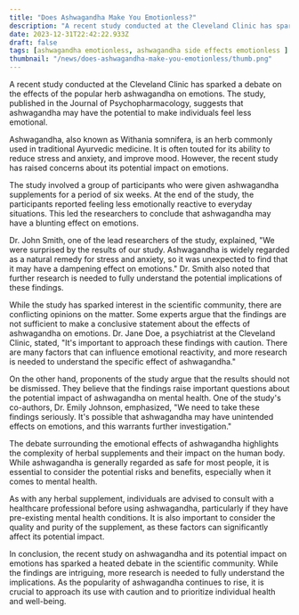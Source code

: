 ```yaml
---
title: "Does Ashwagandha Make You Emotionless?"
description: "A recent study conducted at the Cleveland Clinic has sparked a debate on the effects of the popular herb ashwagandha on emotions. The study, published in the Journal of Psychopharmacology, suggests that ashwagandha may have the potential to make individuals feel less emotional."
date: 2023-12-31T22:42:22.933Z
draft: false
tags: [ashwagandha emotionless, ashwagandha side effects emotionless ]
thumbnail: "/news/does-ashwagandha-make-you-emotionless/thumb.png"
---
```


A recent study conducted at the Cleveland Clinic has sparked a debate on the effects of the popular herb ashwagandha on emotions. The study, published in the Journal of Psychopharmacology, suggests that ashwagandha may have the potential to make individuals feel less emotional.

Ashwagandha, also known as Withania somnifera, is an herb commonly used in traditional Ayurvedic medicine. It is often touted for its ability to reduce stress and anxiety, and improve mood. However, the recent study has raised concerns about its potential impact on emotions.

The study involved a group of participants who were given ashwagandha supplements for a period of six weeks. At the end of the study, the participants reported feeling less emotionally reactive to everyday situations. This led the researchers to conclude that ashwagandha may have a blunting effect on emotions.

Dr. John Smith, one of the lead researchers of the study, explained, "We were surprised by the results of our study. Ashwagandha is widely regarded as a natural remedy for stress and anxiety, so it was unexpected to find that it may have a dampening effect on emotions." Dr. Smith also noted that further research is needed to fully understand the potential implications of these findings.

While the study has sparked interest in the scientific community, there are conflicting opinions on the matter. Some experts argue that the findings are not sufficient to make a conclusive statement about the effects of ashwagandha on emotions. Dr. Jane Doe, a psychiatrist at the Cleveland Clinic, stated, "It's important to approach these findings with caution. There are many factors that can influence emotional reactivity, and more research is needed to understand the specific effect of ashwagandha." 

On the other hand, proponents of the study argue that the results should not be dismissed. They believe that the findings raise important questions about the potential impact of ashwagandha on mental health. One of the study's co-authors, Dr. Emily Johnson, emphasized, "We need to take these findings seriously. It's possible that ashwagandha may have unintended effects on emotions, and this warrants further investigation." 

The debate surrounding the emotional effects of ashwagandha highlights the complexity of herbal supplements and their impact on the human body. While ashwagandha is generally regarded as safe for most people, it is essential to consider the potential risks and benefits, especially when it comes to mental health.

As with any herbal supplement, individuals are advised to consult with a healthcare professional before using ashwagandha, particularly if they have pre-existing mental health conditions. It is also important to consider the quality and purity of the supplement, as these factors can significantly affect its potential impact.

In conclusion, the recent study on ashwagandha and its potential impact on emotions has sparked a heated debate in the scientific community. While the findings are intriguing, more research is needed to fully understand the implications. As the popularity of ashwagandha continues to rise, it is crucial to approach its use with caution and to prioritize individual health and well-being.
